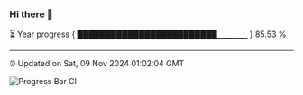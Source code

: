 ### Hi there 👋

⏳ Year progress { █████████████████████████▁▁▁▁▁ } 85.53 %

---

⏰ Updated on Sat, 09 Nov 2024 01:02:04 GMT

![Progress Bar CI](https://github.com/liununu/liununu/workflows/Progress%20Bar%20CI/badge.svg)
